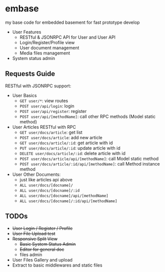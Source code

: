 # embase

my base code for embedded basement for fast prototype develop

- User Features
    - RESTful & JSONRPC API for User and User API
    - Login/Register/Profile view
    - User document management
    - Media files management
- System status admin

## Requests Guide

RESTful with JSONRPC support:

- User Basics
    - `GET user/*`: view routes
    - `POST user/api/login`: login
    - `POST user/api/register`: register
    - `POST user/api/[methodName]`: call other RPC methods (Model static method)
- User Articles RESTful with RPC
    - `GET user/docs/article`: get list
    - `POST user/docs/article`: add new article
    - `GET user/docs/article/:id`: get article with id
    - `PUT user/docs/article/:id`: update article with id
    - `DELETE user/docs/article/:id`: delete article with id
    - `POST user/docs/article/api/[methodName]`: call Model static method
    - `POST user/docs/article/:id/api/[methodName]`: call Method instance method
- User Other Documents:
    - just like articles api above
    - `ALL user/docs/[docname]/`
    - `ALL user/docs/[docname]/:id`
    - `ALL user/docs/[docname]/api/[methodName]`
    - `ALL user/docs/[docname]/:id/api/[methodName]`

## TODOs

- ~~User Login / Register / Profile~~
- ~~User File Upload test~~
- ~~Responsive Split View~~
    - ~~Basic System Status Admin~~
    - ~~Editor for general doc~~
    - files admin
- User Files Gallery and upload
- Extract to basic middlewares and static files
